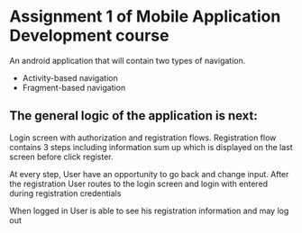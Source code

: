 # Assignment 1 of Mobile Application Development course

An android application that will contain two types of navigation.
- Activity-based navigation
- Fragment-based navigation

## The general logic of the application is next:
Login screen with authorization and registration flows. 
Registration flow contains 3 steps including information sum up which is displayed on the last screen before click register.

At every step, User have an opportunity to go back and change input.
After the registration User routes to the login screen and login with entered during registration credentials

When logged in User is able to see his registration information and may log out
